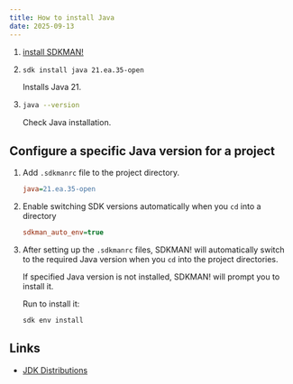 ```yaml
---
title: How to install Java
date: 2025-09-13
---
```

<!-- steps -->
1. [install SDKMAN!](how-to-install-sdkman)

2. ```bash
   sdk install java 21.ea.35-open
   ```
   Installs Java 21.

3. ```bash
   java --version
   ```
   Check Java installation.

## Configure a specific Java version for a project

<!-- steps -->
1. Add `.sdkmanrc` file to the project directory.
    
   ```ini
   java=21.ea.35-open
   ```

2. Enable switching SDK versions automatically when you `cd` into a directory

   ```ini
   sdkman_auto_env=true
   ```

3. After setting up the `.sdkmanrc` files, SDKMAN! will automatically switch to the required Java version when you `cd` into the project directories.

   If specified Java version is not installed, SDKMAN! will prompt you to install it.

   Run to install it:

   ```bash
   sdk env install
   ```   

## Links

- [JDK Distributions](https://sdkman.io/jdks) 
